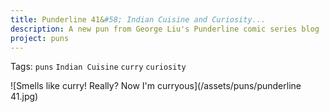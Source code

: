 ```yaml
---
title: Punderline 41&#58; Indian Cuisine and Curiosity...
description: A new pun from George Liu's Punderline comic series blog
project: puns
---
```

Tags: `puns` `Indian Cuisine` `curry` `curiosity`

![Smells like curry! Really? Now I'm curryous](/assets/puns/punderline 41.jpg)
